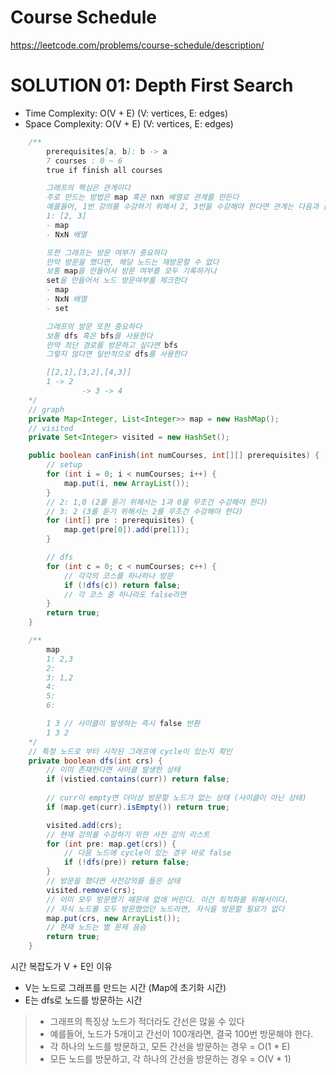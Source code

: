 # Course Schedule

https://leetcode.com/problems/course-schedule/description/

# SOLUTION 01: Depth First Search
- Time Complexity: O(V + E) (V: vertices, E: edges)
- Space Complexity: O(V + E) (V: vertices, E: edges)
```java
    /**
        prerequisites[a, b]: b -> a 
        7 courses : 0 ~ 6
        true if finish all courses

        그래프의 핵심은 관계이다
        주로 만드는 방법은 map 혹은 nxn 배열로 관계를 만든다
        예를들어, 1번 강의를 수강하기 위해서 2, 3번을 수강해야 한다면 관계는 다음과 같다
        1: [2, 3]
        - map
        - NxN 배열

        또한 그래프는 방문 여부가 중요하다
        만약 방문을 했다면, 해당 노드는 재방문할 수 없다
        보통 map을 만들어서 방문 여부를 모두 기록하거나
        set을 만들어서 노드 방문여부를 체크한다
        - map
        - NxN 배열
        - set

        그래프의 방문 또한 중요하다
        보통 dfs 혹은 bfs를 사용한다
        만약 최단 경로를 방문하고 싶다면 bfs
        그렇지 않다면 일반적으로 dfs를 사용한다

        [[2,1],[3,2],[4,3]]
        1 -> 2 
                -> 3 -> 4
    */
    // graph
    private Map<Integer, List<Integer>> map = new HashMap();
    // visited
    private Set<Integer> visited = new HashSet();

    public boolean canFinish(int numCourses, int[][] prerequisites) {
        // setup
        for (int i = 0; i < numCourses; i++) {
            map.put(i, new ArrayList());
        }
        // 2: 1,0 (2를 듣기 위해서는 1과 0을 무조건 수강해야 한다)
        // 3: 2 (3를 듣기 위해서는 2를 무조건 수강해야 한다)
        for (int[] pre : prerequisites) {
            map.get(pre[0]).add(pre[1]);
        }

        // dfs
        for (int c = 0; c < numCourses; c++) {
            // 각각의 코스를 하나하나 방문
            if (!dfs(c)) return false;
            // 각 코스 중 하나라도 false라면
        }
        return true;
    }

    /**
        map
        1: 2,3
        2: 
        3: 1,2
        4: 
        5: 
        6:

        1 3 // 사이클이 발생하는 즉시 false 반환
        1 3 2
    */
    // 특정 노드로 부터 시작된 그래프에 cycle이 있는지 확인
    private boolean dfs(int crs) {
        // 이미 존재한다면 사이클 발생한 상태
        if (vistied.contains(curr)) return false; 
        
        // curr이 empty면 더이상 방문할 노드가 없는 상태 (사이클이 아닌 상태)
        if (map.get(curr).isEmpty()) return true; 

        visited.add(crs);
        // 현재 강의를 수강하기 위한 사전 강의 리스트
        for (int pre: map.get(crs)) {
            // 다음 노드에 cycle이 있는 경우 바로 false
            if (!dfs(pre)) return false;
        }
        // 방문을 했다면 사전강의를 들은 상태
        visited.remove(crs);
        // 이미 모두 방문했기 때문에 없애 버린다. 이건 최적화를 위해서이다. 
        // 자식 노드를 모두 방문했었던 노드라면, 자식을 방문할 필요가 없다
        map.put(crs, new ArrayList());
        // 현재 노드는 별 문제 음슴
        return true;
    }
```
시간 복잡도가 V + E인 이유
- V는 노드로 그래프를 만드는 시간 (Map에 초기화 시간)
- E는 dfs로 노드를 방문하는 시간

> - 그래프의 특징상 노드가 적더라도 간선은 많을 수 있다
> - 예를들어, 노드가 5개이고 간선이 100개라면, 결국 100번 방문해야 한다.
> - 각 하나의 노드를 방문하고, 모든 간선을 방문하는 경우 = O(1 * E)
> - 모든 노드를 방문하고, 각 하나의 간선을 방문하는 경우 = O(V * 1)        
    

